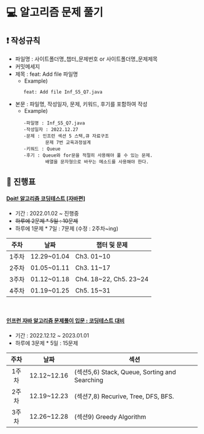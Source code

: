# :computer: 알고리즘 문제 풀기

## :exclamation: 작성규칙
* 파일명 : 사이트폴더명_챕터_문제번호 or 사이트폴더명_문제제목
* 커밋메세지
* 제목 : feat: Add file 파일명
    * Example)
   ```
      feat: Add file Inf_S5_Q7.java
   ```
* 본문 : 파일명, 작성일자, 문제, 키워드, 후기를 포함하여 작성
    * Example)
   ```
      -파일명 : Inf_S5_Q7.java
      -작성일자 : 2022.12.27
      -문제 : 인프런 섹션 5 스택,큐 자료구조
              문제 7번 교육과정설계
      -키워드 : Queue
      -후기 : Queue와 for문을 적절히 사용해야 풀 수 있는 문제.
              배열을 문자형으로 바꾸는 메소드를 사용해야 한다.
   ```

## :date: 진행표

#### [Doit! 알고리즘 코딩테스트 [자바편]](https://www.aladin.co.kr/shop/wproduct.aspx?ItemId=291743655)
* 기간 : 2022.01.02 ~ 진행중
* ~~하루에 2문제 * 5일 : 10문제~~
* 하루에 1문제 * 7일 : 7문제 (수정 : 2주차~ing)

| 주차 |      날짜      | 챕터 및 문제          |
|:----:|:------------:|---------------------|
| 1주차 | 12.29~01.04  | Ch3. 01~10          |
| 2주차 | 01.05~01.11  | Ch3. 11~17          |
| 3주차 | 01.12~01.18  | Ch4. 18&#126;22, Ch5. 23&#126;24 |
| 4주차 | 01.19~01.25  | Ch5. 15~31           |

<br/>

#### [인프런 자바 알고리즘 문제풀이 입문 : 코딩테스트 대비](https://www.inflearn.com/course/%EC%9E%90%EB%B0%94-%EC%95%8C%EA%B3%A0%EB%A6%AC%EC%A6%98-%EB%AC%B8%EC%A0%9C%ED%92%80%EC%9D%B4-%EC%BD%94%ED%85%8C%EB%8C%80%EB%B9%84)
* 기간 : 2022.12.12 ~ 2023.01.01
* 하루에 3문제 * 5일 : 15문제

| 주차  | 날짜        | 섹션                                                                         |
|:-----:|:----------:|------------------------------------------------------------------------------|
| 1주차 | 12.12~12.16 | (섹션5,6) Stack, Queue, Sorting and Searching                                |
| 2주차 | 12.19~12.23 | (섹션7,8) Recurive, Tree, DFS, BFS.                                          |
| 3주차 | 12.26~12.28 | (섹션9) Greedy Algorithm                                                     |
